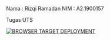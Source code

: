 Nama    : Rizqi Ramadan
NIM     : A2.1900157

Tugas UTS

[![BROWSER TARGET DEPLOYMENT](https://res.cloudinary.com/marcomontalbano/image/upload/v1637307376/video_to_markdown/images/google-drive--18hbQxB6RVZ6bI5kPads2AaYZXmrikPPf-c05b58ac6eb4c4700831b2b3070cd403.jpg)](https://drive.google.com/file/d/18hbQxB6RVZ6bI5kPads2AaYZXmrikPPf/view?usp=sharing "BROWSER TARGET DEPLOYMENT")